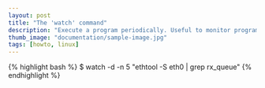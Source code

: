 ```yaml
---
layout: post
title: "The 'watch' command"
description: "Execute a program periodically. Useful to monitor program output without manually running the command."
thumb_image: "documentation/sample-image.jpg"
tags: [howto, linux]
---
```


{% highlight bash %}
$ watch -d -n 5 "ethtool -S eth0 | grep rx_queue"
{% endhighlight %}
